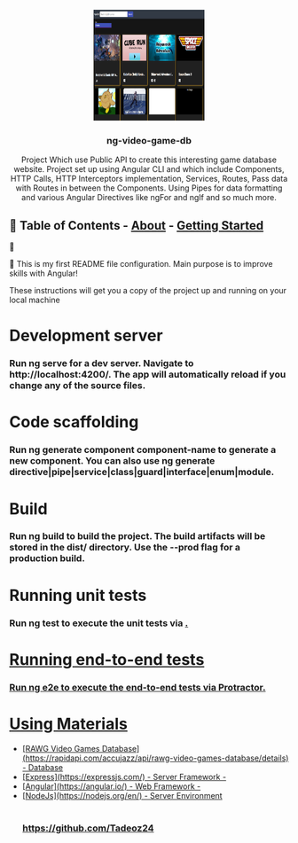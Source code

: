 <p align="center">
  <a href="" rel="noopener">
    <img
      width="200px"
      height="200px"
      src="./src/assets/images/Readme/P-Screenshot.png"
      alt="Project logo"
  /></a>
</p>

<h3 align="center">ng-video-game-db</h3>

<p align="center">
  Project Which use Public API to create this interesting game database website.
  Project set up using Angular CLI and which include Components, HTTP Calls,
  HTTP Interceptors implementation, Services, Routes, Pass data with Routes in
  between the Components. Using Pipes for data formatting and various Angular
  Directives like ngFor and ngIf and so much more.
  <br />
</p>

## 📝 Table of Contents - [About](#about) - [Getting Started](#getting_started)

🧐

🏁 This is my first README file configuration. Main purpose is to improve skills with
Angular!

These instructions will get you a copy of the project up and running on your
local machine

<!-- <h1>🎈 Usage </h1><a name="usage">

  <ul>
      <li>$ git clone https://github.com/Tadeoz24/NG-VIDEO-GAME-DB.git</li>
      <li>$ npm install</li>
      <li>$ ng serve</li>
      <li> 🚀 Run and Built ⛏️ </li>
  </ul> -->

</a>
<h1> </h1>
<h3> </h3>

<h1>Development server</h1>
<h3>Run ng serve for a dev server. Navigate to http://localhost:4200/. The app will automatically reload if you change any of the source files. </h3>

<h1>Code scaffolding</h1>
<h3>Run ng generate component component-name to generate a new component. You can also use ng generate directive|pipe|service|class|guard|interface|enum|module.</h3>

<h1>Build</h1>
<h3>Run ng build to build the project. The build artifacts will be stored in the dist/ directory. Use the --prod flag for a production build.</h3>

<h1>Running unit tests</h1>
<h3>Run ng test to execute the unit tests via  <a href="https://karma-runner.github.io/latest/index.html">.</h3>

<h1>Running end-to-end tests</h1>
<h3>Run ng e2e to execute the end-to-end tests via Protractor.</h3>

<h1>Using Materials</h1>
<ul>
  <li>[RAWG Video Games Database](https://rapidapi.com/accujazz/api/rawg-video-games-database/details) - Database</li>
  <li>[Express](https://expressjs.com/) - Server Framework -</li>
  <li>[Angular](https://angular.io/) - Web Framework -</li>
  <li>[NodeJs](https://nodejs.org/en/) - Server Environment</li>
  
</br>
  <h3>https://github.com/Tadeoz24</h3>
</ul>
